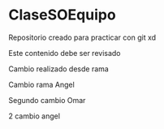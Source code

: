 # ClaseSOEquipo

Repositorio creado para practicar con git xd 

Este contenido debe ser revisado

Cambio realizado desde rama


Cambio rama Angel


Segundo cambio Omar


2 cambio angel
